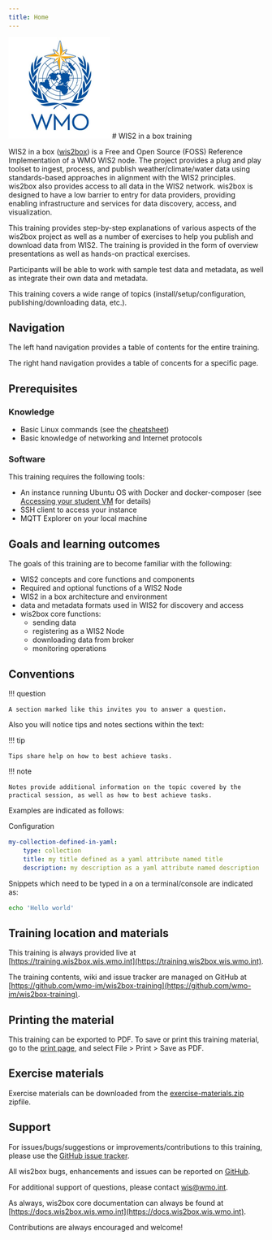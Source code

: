 ```yaml
---
title: Home
---
```


<img alt="WMO logo" src="assets/img/wmo-logo.png" width="200">
# WIS2 in a box training

WIS2 in a box ([wis2box](https://docs.wis2box.wis.wmo.int)) is a Free and Open Source (FOSS) Reference Implementation of a WMO WIS2 node. The project provides a plug and play toolset to ingest, process, and publish weather/climate/water data using standards-based approaches in alignment with the WIS2 principles. wis2box also provides access to all data in the WIS2 network. wis2box is designed to have a low barrier to entry for data providers, providing enabling infrastructure and services for data discovery, access, and visualization.

This training provides step-by-step explanations of various aspects of the wis2box project as well as a number of exercises
to help you publish and download data from WIS2.  The training is provided in the form of overview presentations as well as
hands-on practical exercises.

Participants will be able to work with sample test data and metadata, as well as integrate their own data and metadata.

This training covers a wide range of topics (install/setup/configuration, publishing/downloading data, etc.).

## Navigation

The left hand navigation provides a table of contents for the entire training.

The right hand navigation provides a table of concents for a specific page.

## Prerequisites

### Knowledge

- Basic Linux commands (see the [cheatsheet](cheatsheets/linux.md))
- Basic knowledge of networking and Internet protocols

### Software

This training requires the following tools:

- An instance running Ubuntu OS with Docker and docker-composer (see [Accessing your student VM](practical-sessions/access-your-student-vm.md) for details)
- SSH client to access your instance
- MQTT Explorer on your local machine

## Goals and learning outcomes

The goals of this training are to become familiar with the following:

- WIS2 concepts and core functions and components
- Required and optional functions of a WIS2 Node
- WIS2 in a box architecture and environment
- data and metadata formats used in WIS2 for discovery and access
- wis2box core functions:
    - sending data
    - registering as a WIS2 Node
    - downloading data from broker
    - monitoring operations

## Conventions

!!! question

    A section marked like this invites you to answer a question.

Also you will notice tips and notes sections within the text:

!!! tip

    Tips share help on how to best achieve tasks.

!!! note

    Notes provide additional information on the topic covered by the practical session, as well as how to best achieve tasks.

Examples are indicated as follows:

Configuration
``` {.yaml linenums="1"}
my-collection-defined-in-yaml:
    type: collection
    title: my title defined as a yaml attribute named title
    description: my description as a yaml attribute named description
```

Snippets which need to be typed in a on a terminal/console are indicated as:

```bash
echo 'Hello world'
```

## Training location and materials

This training is always provided live at [https://training.wis2box.wis.wmo.int](https://training.wis2box.wis.wmo.int).

The training contents, wiki and issue tracker are managed on GitHub at [https://github.com/wmo-im/wis2box-training](https://github.com/wmo-im/wis2box-training).

## Printing the material

This training can be exported to PDF.  To save or print this training material, go to the [print page](print_page), and select
File > Print > Save as PDF.

## Exercise materials

Exercise materials can be downloaded from the [exercise-materials.zip](https://wmo-im.github.io/wis2box-training/exercise-materials.zip) zipfile.


## Support

For issues/bugs/suggestions or improvements/contributions to this training, please use the [GitHub issue tracker](https://github.com/wmo-im/wis2box-training/issues).

All wis2box bugs, enhancements and issues can be reported on [GitHub](https://github.com/wmo-im/wis2box/issues).

For additional support of questions, please contact wis@wmo.int.

As always, wis2box core documentation can always be found at [https://docs.wis2box.wis.wmo.int](https://docs.wis2box.wis.wmo.int).

Contributions are always encouraged and welcome!
